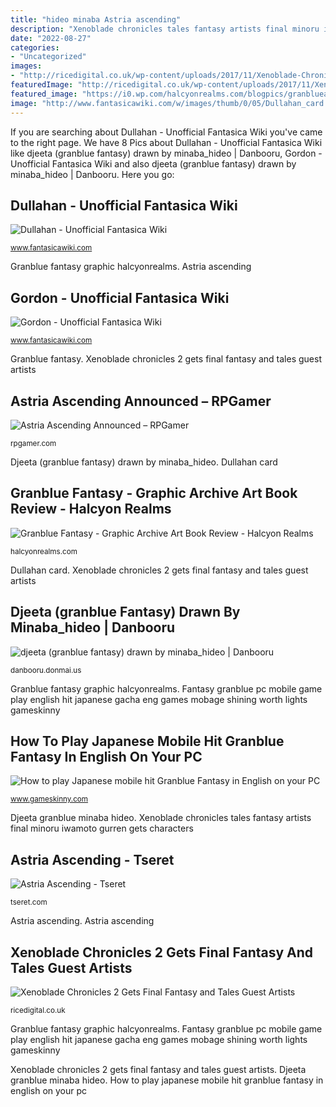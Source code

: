 ```yaml
---
title: "hideo minaba Astria ascending"
description: "Xenoblade chronicles tales fantasy artists final minoru iwamoto gurren gets characters"
date: "2022-08-27"
categories:
- "Uncategorized"
images:
- "http://ricedigital.co.uk/wp-content/uploads/2017/11/Xenoblade-Chronicles-2-Gurren-424x600.jpg"
featuredImage: "http://ricedigital.co.uk/wp-content/uploads/2017/11/Xenoblade-Chronicles-2-Gurren-424x600.jpg"
featured_image: "https://i0.wp.com/halcyonrealms.com/blogpics/granblueab13.jpg?resize=750%2C500"
image: "http://www.fantasicawiki.com/w/images/thumb/0/05/Dullahan_card.jpg/350px-Dullahan_card.jpg"
---
```


If you are searching about Dullahan - Unofficial Fantasica Wiki you've came to the right page. We have 8 Pics about Dullahan - Unofficial Fantasica Wiki like djeeta (granblue fantasy) drawn by minaba_hideo | Danbooru, Gordon - Unofficial Fantasica Wiki and also djeeta (granblue fantasy) drawn by minaba_hideo | Danbooru. Here you go:

## Dullahan - Unofficial Fantasica Wiki

![Dullahan - Unofficial Fantasica Wiki](http://www.fantasicawiki.com/w/images/thumb/0/05/Dullahan_card.jpg/350px-Dullahan_card.jpg "Astria ascending announced – rpgamer")

<small>www.fantasicawiki.com</small>

Granblue fantasy graphic halcyonrealms. Astria ascending

## Gordon - Unofficial Fantasica Wiki

![Gordon - Unofficial Fantasica Wiki](http://www.fantasicawiki.com/w/images/thumb/1/1b/Gordon_back_cn.jpg/250px-Gordon_back_cn.jpg "Astria ascending")

<small>www.fantasicawiki.com</small>

Granblue fantasy. Xenoblade chronicles 2 gets final fantasy and tales guest artists

## Astria Ascending Announced – RPGamer

![Astria Ascending Announced – RPGamer](https://rpgamer.com/wp-content/uploads/2021/03/astria-ascending_2021-03-26_004.jpg?x24208 "Fantasy granblue pc mobile game play english hit japanese gacha eng games mobage shining worth lights gameskinny")

<small>rpgamer.com</small>

Djeeta (granblue fantasy) drawn by minaba_hideo. Dullahan card

## Granblue Fantasy - Graphic Archive Art Book Review - Halcyon Realms

![Granblue Fantasy - Graphic Archive Art Book Review - Halcyon Realms](https://i0.wp.com/halcyonrealms.com/blogpics/granblueab13.jpg?resize=750%2C500 "Astria ascending announced – rpgamer")

<small>halcyonrealms.com</small>

Dullahan card. Xenoblade chronicles 2 gets final fantasy and tales guest artists

## Djeeta (granblue Fantasy) Drawn By Minaba_hideo | Danbooru

![djeeta (granblue fantasy) drawn by minaba_hideo | Danbooru](https://cdn.donmai.us/original/30/72/30720a7d6913164f2480b73d298a56e0.png "Granblue fantasy graphic halcyonrealms")

<small>danbooru.donmai.us</small>

Granblue fantasy graphic halcyonrealms. Fantasy granblue pc mobile game play english hit japanese gacha eng games mobage shining worth lights gameskinny

## How To Play Japanese Mobile Hit Granblue Fantasy In English On Your PC

![How to play Japanese mobile hit Granblue Fantasy in English on your PC](https://res.cloudinary.com/lmn/image/upload/c_limit,h_360,w_640/e_sharpen:100/f_auto,fl_lossy,q_auto/v1/gameskinnyc/g/r/a/granblue-chrome-head-bdb95.png "Djeeta (granblue fantasy) drawn by minaba_hideo")

<small>www.gameskinny.com</small>

Djeeta granblue minaba hideo. Xenoblade chronicles tales fantasy artists final minoru iwamoto gurren gets characters

## Astria Ascending - Tseret

![Astria Ascending - Tseret](https://tseret.com/wp-content/uploads/2021/03/astria-ascendant.jpg "Astria ascending")

<small>tseret.com</small>

Astria ascending. Astria ascending

## Xenoblade Chronicles 2 Gets Final Fantasy And Tales Guest Artists

![Xenoblade Chronicles 2 Gets Final Fantasy and Tales Guest Artists](http://ricedigital.co.uk/wp-content/uploads/2017/11/Xenoblade-Chronicles-2-Gurren-424x600.jpg "Fantasy granblue pc mobile game play english hit japanese gacha eng games mobage shining worth lights gameskinny")

<small>ricedigital.co.uk</small>

Granblue fantasy graphic halcyonrealms. Fantasy granblue pc mobile game play english hit japanese gacha eng games mobage shining worth lights gameskinny

Xenoblade chronicles 2 gets final fantasy and tales guest artists. Djeeta granblue minaba hideo. How to play japanese mobile hit granblue fantasy in english on your pc
